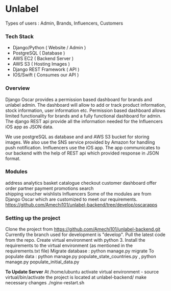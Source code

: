 # Unlabel

Types of users : Admin, Brands, Influencers, Customers

### Tech Stack
- Django/Python ( Website / Admin )
- PostgreSQL ( Database )
- AWS EC2 ( Backend Server )
- AWS S3 ( Hosting Images )
- Django REST Framework ( API )
- IOS/Swift ( Consumes our API )

### Overview
Django Oscar provides a permission based dashboard for brands and unlabel admin. The dashboard will allow to add or track
product information, stock information, user information etc. Permission based dashboard allows limited functionality 
for brands and a fully functional dashboard for admin. The django REST api provide all the information needed for the Influencers 
iOS app as JSON data.

We use postgreSQL as database and and AWS S3 bucket for storing images.
We also use the SNS service provided by Amazon for handling push notification.
Imfluencers use the iOS app. The app communicates to our backend with the help of REST api which provided response in JSON format.


### Modules
address	
analytics
basket
catalogue
checkout
customer
dashboard
offer
order
partner
payment
promotions
search	
shipping
voucher	
wishlists
Influencers
Some of the modules are from Django Oscar which are customized to meet our requirements.
https://github.com/Amechi101/unlabel-backend/tree/develop/oscarapps


### Setting up the project
Clone the project from https://github.com/Amechi101/unlabel-backend.git
Currently the branch used for development is "develop".
Pull the latest code from the repo.
Create virtual environment with python 3.
Install the requirements to the virtual environment (as mentioned in the requirements.txt file)
Migrate database : python manage.py migrate
To populate data : python manage.py populate_state_countries.py ,
                   python manage.py populate_initial_data.py
       
                   

**To Update Server**
    At /home/ubuntu
    activate virtual environment - source virtual/bin/activate
    the project is located at  unlabel-backend/
    make necessary changes
    ./nginx-restart.sh
    



